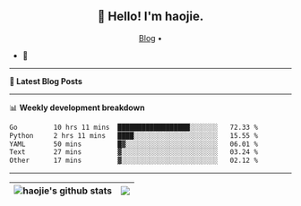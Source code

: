 <h2 align="center">👋 Hello! I'm haojie.</h2>
<p align="center">
  <a href="https://aoyouer.com">Blog</a> •
</p>


- 🔭 


-------

**📝 Latest Blog Posts**


-------

📊 **Weekly development breakdown**
<!--START_SECTION:waka-->

```txt
Go         10 hrs 11 mins  ██████████████████░░░░░░░   72.33 %
Python     2 hrs 11 mins   ████░░░░░░░░░░░░░░░░░░░░░   15.55 %
YAML       50 mins         █▓░░░░░░░░░░░░░░░░░░░░░░░   06.01 %
Text       27 mins         ▓░░░░░░░░░░░░░░░░░░░░░░░░   03.24 %
Other      17 mins         ▓░░░░░░░░░░░░░░░░░░░░░░░░   02.12 %
```

<!--END_SECTION:waka-->

-------



| <img align="center" src="https://github-readme-stats.vercel.app/api?username=haojie06&show_icons=true&theme=graywhite&show_icons=true&count_private=true&include_all_commits=true&hide_border=true" alt="haojie's github stats" /> | <img align="center" src="https://github-readme-stats.vercel.app/api/top-langs/?username=haojie06&layout=compact&theme=graywhite&hide_border=true&hide=css,html" /> |
| ------------- | ------------- |


